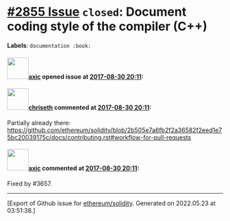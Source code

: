 # [\#2855 Issue](https://github.com/ethereum/solidity/issues/2855) `closed`: Document coding style of the compiler (C++)
**Labels**: `documentation :book:`


#### <img src="https://avatars.githubusercontent.com/u/20340?v=4" width="50">[axic](https://github.com/axic) opened issue at [2017-08-30 20:11](https://github.com/ethereum/solidity/issues/2855):



#### <img src="https://avatars.githubusercontent.com/u/9073706?v=4" width="50">[chriseth](https://github.com/chriseth) commented at [2017-08-30 20:11](https://github.com/ethereum/solidity/issues/2855#issuecomment-326237334):

Partially already there: https://github.com/ethereum/solidity/blob/2b505e7a6fb2f2a36582f2eed1e75bc20039175c/docs/contributing.rst#workflow-for-pull-requests

#### <img src="https://avatars.githubusercontent.com/u/20340?v=4" width="50">[axic](https://github.com/axic) commented at [2017-08-30 20:11](https://github.com/ethereum/solidity/issues/2855#issuecomment-381984822):

Fixed by #3657.


-------------------------------------------------------------------------------



[Export of Github issue for [ethereum/solidity](https://github.com/ethereum/solidity). Generated on 2022.05.23 at 03:51:38.]
